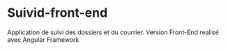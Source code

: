 # Suivid-front-end
Application de suivi des dossiers et du courrier. Version Front-End realisé avec Angular Framework
